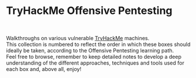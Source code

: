 # TryHackMe Offensive Pentesting

<br>

Walkthroughs on various vulnerable [TryHackMe](https://tryhackme.com/) machines.
<br>
This collection is numbered to reflect the order in which these boxes should ideally be taken, according to the Offensive Pentesting learning path.
<br>
Feel free to browse, remember to keep detailed notes to develop a deep understanding of the different approaches, techniques and tools used for each box and, above all, enjoy!
